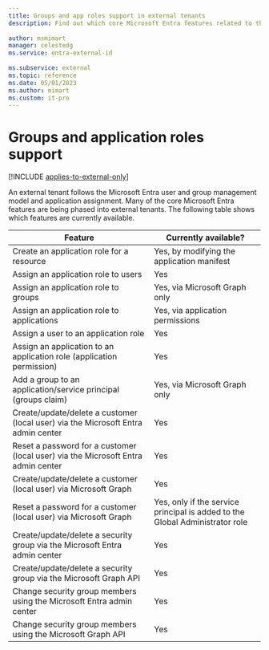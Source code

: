 ```yaml
---
title: Groups and app roles support in external tenants
description: Find out which core Microsoft Entra features related to the user and group management model and application assignment are available in external tenants.
 
author: msmimart
manager: celestedg
ms.service: entra-external-id
 
ms.subservice: external
ms.topic: reference
ms.date: 05/01/2023
ms.author: mimart
ms.custom: it-pro
---
```


# Groups and application roles support

[!INCLUDE [applies-to-external-only](../includes/applies-to-external-only.md)]

An external tenant follows the Microsoft Entra user and group management model and application assignment. Many of the core Microsoft Entra features are being phased into external tenants. The following table shows which features are currently available.

| **Feature** | **Currently available?** |
| ------------ | --------- |
| Create an application role for a resource | Yes, by modifying the application manifest |
| Assign an application role to users | Yes |
| Assign an application role to groups | Yes, via Microsoft Graph only |
| Assign an application role to applications | Yes, via application permissions |
| Assign a user to an application role | Yes |
| Assign an application to an application role (application permission) | Yes |
| Add a group to an application/service principal (groups claim) | Yes, via Microsoft Graph only |
| Create/update/delete a customer (local user) via the Microsoft Entra admin center | Yes |
| Reset a password for a customer (local user) via the Microsoft Entra admin center | Yes |
| Create/update/delete a customer (local user) via Microsoft Graph | Yes |
| Reset a password for a customer (local user) via Microsoft Graph | Yes, only if the service principal is added to the Global Administrator role |
| Create/update/delete a security group via the Microsoft Entra admin center | Yes |
| Create/update/delete a security group via the Microsoft Graph API | Yes |
| Change security group members using the Microsoft Entra admin center | Yes |
| Change security group members using the Microsoft Graph API | Yes |
